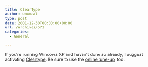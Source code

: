 ```yaml
---
title: ClearType
author: Unxmaal
type: post
date: 2001-12-30T00:00:00+00:00
url: /archives/571
categories:
  - General

---
```

If you&#8217;re running Windows XP and haven&#8217;t done so already, I suggest activating [Cleartype][1]. Be sure to use the [online tune-up][2], too.

 [1]: http://www.microsoft.com/typography/cleartype/default.htm
 [2]: http://www.microsoft.com/typography/cleartype/cleartypeactivate.htm